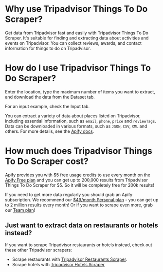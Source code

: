 # Why use Tripadvisor Things To Do Scraper?
Get data from Tripadvisor fast and easily with Tripadvisor Things To Do Scraper. It's suitable for finding and extracting data about activities and events on Tripadvisor. You can collect reviews, awards, and contact information for things to do on Tripadvisor.

# How do I use Tripadvisor Things To Do Scraper?
Enter the location, type the maximum number of items you want to extract, and download the data from the Dataset tab.

For an input example, check the Input tab.

You can extract a variety of data about places listed on Tripadvisor, including essential information, such as `email`, `phone`, `price` and `reviewTags`. Data can be downloaded in various formats, such as `JSON`, `CSV`, `XML` and others. For more details, see the [Apify docs](https://apify.com/docs).

# How much does Tripadvisor Things To Do Scraper cost? 
Apify provides you with $5 free usage credits to use every month on the [Apify Free plan](https://apify.com/pricing) and you can get up to 200,000 results from Tripadvisor Things To Do Scraper for $5. So it will be completely free for 200k results!

If you need to get more data regularly you should grab an Apify subscription. We recommend our [$49/month Personal plan](https://apify.com/pricing) - you can get up to 2 million results every month! Or if you want to scrape even more, grab our [Team plan](https://apify.com/pricing)!

## Just want to extract data on restaurants or hotels instead?
If you want to scrape Tripadvisor restaurants or hotels instead, check out these other Tripadvisor scrapers:

- Scrape restaurants with [Tripadvisor Restaurants Scraper](https://apify.com/maxcopell/tripadvisor-restaurants-scraper).
- Scrape hotels with [Tripadvisor Hotels Scraper](https://apify.com/maxcopell/tripadvisor-hotels-scraper)
